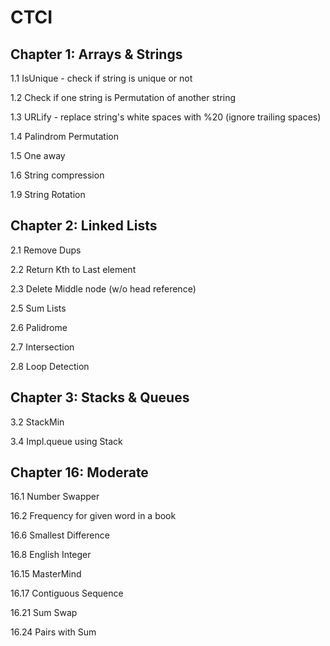 # CTCI

Chapter 1: Arrays & Strings
---------------------------
1.1 IsUnique - check if string is unique or not

1.2 Check if one string is Permutation of another string

1.3 URLify - replace string's white spaces with %20 (ignore trailing spaces)

1.4 Palindrom Permutation

1.5 One away

1.6 String compression

1.9 String Rotation


Chapter 2: Linked Lists
----------------------------
2.1 Remove Dups

2.2 Return Kth to Last element

2.3 Delete Middle node (w/o head reference)

2.5 Sum Lists

2.6 Palidrome

2.7 Intersection 

2.8 Loop Detection

Chapter 3: Stacks & Queues
---------------------------
3.2 StackMin

3.4 Impl.queue using Stack


Chapter 16: Moderate
---------------------

16.1 Number Swapper 

16.2 Frequency for given word in a book

16.6 Smallest Difference 

16.8 English Integer

16.15 MasterMind

16.17 Contiguous Sequence

16.21 Sum Swap

16.24 Pairs with Sum
